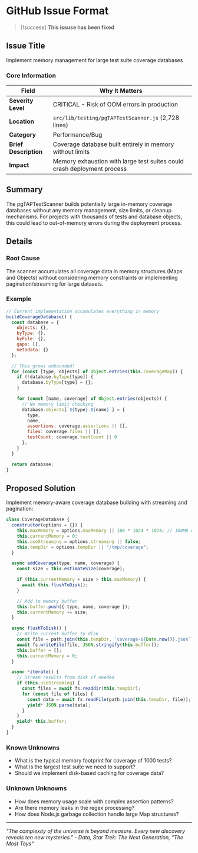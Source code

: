 # GitHub Issue Format

> [!success] **This issuse has been fixed**

## Issue Title

Implement memory management for large test suite coverage databases

### Core Information

| Field                 | Why It Matters                                                          |
| --------------------- | ----------------------------------------------------------------------- |
| **Severity Level**    | CRITICAL - Risk of OOM errors in production                             |
| **Location**          | `src/lib/testing/pgTAPTestScanner.js` (2,728 lines)                     |
| **Category**          | Performance/Bug                                                         |
| **Brief Description** | Coverage database built entirely in memory without limits               |
| **Impact**            | Memory exhaustion with large test suites could crash deployment process |

## Summary

The pgTAPTestScanner builds potentially large in-memory coverage databases without any memory management, size limits, or cleanup mechanisms. For projects with thousands of tests and database objects, this could lead to out-of-memory errors during the deployment process.

## Details

### Root Cause

The scanner accumulates all coverage data in memory structures (Maps and Objects) without considering memory constraints or implementing pagination/streaming for large datasets.

### Example

```javascript
// Current implementation accumulates everything in memory
buildCoverageDatabase() {
  const database = {
    objects: {},
    byType: {},
    byFile: {},
    gaps: [],
    metadata: {}
  };

  // This grows unbounded!
  for (const [type, objects] of Object.entries(this.coverageMap)) {
    if (!database.byType[type]) {
      database.byType[type] = {};
    }

    for (const [name, coverage] of Object.entries(objects)) {
      // No memory limit checking
      database.objects[`${type}.${name}`] = {
        type,
        name,
        assertions: coverage.assertions || [],
        files: coverage.files || [],
        testCount: coverage.testCount || 0
      };
    }
  }

  return database;
}
```

## Proposed Solution

Implement memory-aware coverage database building with streaming and pagination:

```javascript
class CoverageDatabase {
  constructor(options = {}) {
    this.maxMemory = options.maxMemory || 100 * 1024 * 1024; // 100MB default
    this.currentMemory = 0;
    this.useStreaming = options.streaming || false;
    this.tempDir = options.tempDir || "/tmp/coverage";
  }

  async addCoverage(type, name, coverage) {
    const size = this.estimateSize(coverage);

    if (this.currentMemory + size > this.maxMemory) {
      await this.flushToDisk();
    }

    // Add to memory buffer
    this.buffer.push({ type, name, coverage });
    this.currentMemory += size;
  }

  async flushToDisk() {
    // Write current buffer to disk
    const file = path.join(this.tempDir, `coverage-${Date.now()}.json`);
    await fs.writeFile(file, JSON.stringify(this.buffer));
    this.buffer = [];
    this.currentMemory = 0;
  }

  async *iterate() {
    // Stream results from disk if needed
    if (this.useStreaming) {
      const files = await fs.readdir(this.tempDir);
      for (const file of files) {
        const data = await fs.readFile(path.join(this.tempDir, file));
        yield* JSON.parse(data);
      }
    }
    yield* this.buffer;
  }
}
```

### Known Unknowns

- What is the typical memory footprint for coverage of 1000 tests?
- What is the largest test suite we need to support?
- Should we implement disk-based caching for coverage data?

### Unknown Unknowns

- How does memory usage scale with complex assertion patterns?
- Are there memory leaks in the regex processing?
- How does Node.js garbage collection handle large Map structures?

---

_"The complexity of the universe is beyond measure. Every new discovery reveals ten new mysteries." - Data, Star Trek: The Next Generation, "The Most Toys"_
